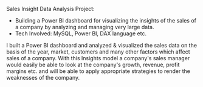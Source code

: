 Sales Insight Data Analysis Project:

- Building a Power BI dashboard for visualizing the insights of the sales of a company by analyzing and managing very large data.
- Tech Involved: MySQL, Power BI, DAX language etc.

I built a Power BI dashboard and analyzed & visualized the sales data on the basis of the year, market, customers and many other factors which affect sales of a company. With this Insights model a company's sales manager would easily be able to look at the company's growth, revenue, profit margins etc. and will be able to apply appropriate strategies to render the weaknesses of the company.
